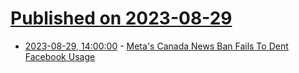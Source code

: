 # [Published on 2023-08-29](index.md)

* [2023-08-29, 14:00:00](https://tech.slashdot.org/story/23/08/29/1358213/metas-canada-news-ban-fails-to-dent-facebook-usage?utm_source=rss1.0mainlinkanon&utm_medium=feed) - [Meta's Canada News Ban Fails To Dent Facebook Usage](https://tech.slashdot.org/story/23/08/29/1358213/metas-canada-news-ban-fails-to-dent-facebook-usage?utm_source=rss1.0mainlinkanon&utm_medium=feed)

